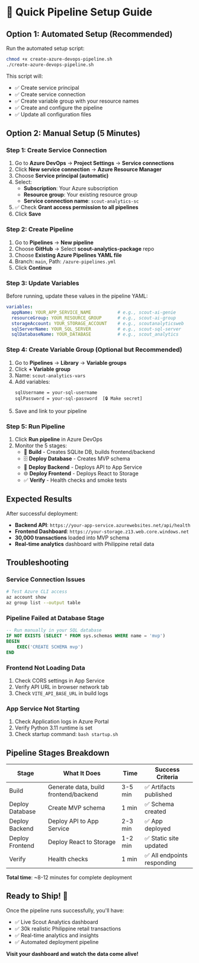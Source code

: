 # 🚀 Quick Pipeline Setup Guide

## Option 1: Automated Setup (Recommended)

Run the automated setup script:

```bash
chmod +x create-azure-devops-pipeline.sh
./create-azure-devops-pipeline.sh
```

This script will:
- ✅ Create service principal
- ✅ Create service connection
- ✅ Create variable group with your resource names
- ✅ Create and configure the pipeline
- ✅ Update all configuration files

## Option 2: Manual Setup (5 Minutes)

### Step 1: Create Service Connection

1. Go to **Azure DevOps** → **Project Settings** → **Service connections**
2. Click **New service connection** → **Azure Resource Manager**
3. Choose **Service principal (automatic)**
4. Select:
   - **Subscription**: Your Azure subscription
   - **Resource group**: Your existing resource group
   - **Service connection name**: `scout-analytics-sc`
5. ✅ Check **Grant access permission to all pipelines**
6. Click **Save**

### Step 2: Create Pipeline

1. Go to **Pipelines** → **New pipeline**
2. Choose **GitHub** → Select **scout-analytics-package** repo
3. Choose **Existing Azure Pipelines YAML file**
4. Branch: `main`, Path: `/azure-pipelines.yml`
5. Click **Continue**

### Step 3: Update Variables

Before running, update these values in the pipeline YAML:

```yaml
variables:
  appName: YOUR_APP_SERVICE_NAME          # e.g., scout-ai-genie
  resourceGroup: YOUR_RESOURCE_GROUP      # e.g., scout-ai-group  
  storageAccount: YOUR_STORAGE_ACCOUNT    # e.g., scoutanalyticsweb
  sqlServerName: YOUR_SQL_SERVER          # e.g., scout-sql-server
  sqlDatabaseName: YOUR_DATABASE          # e.g., scout_analytics
```

### Step 4: Create Variable Group (Optional but Recommended)

1. Go to **Pipelines** → **Library** → **Variable groups**
2. Click **+ Variable group**
3. Name: `scout-analytics-vars`
4. Add variables:
   ```
   sqlUsername = your-sql-username
   sqlPassword = your-sql-password  [🔒 Make secret]
   ```
5. Save and link to your pipeline

### Step 5: Run Pipeline

1. Click **Run pipeline** in Azure DevOps
2. Monitor the 5 stages:
   - 🔨 **Build** - Creates SQLite DB, builds frontend/backend
   - 🗄️ **Deploy Database** - Creates MVP schema
   - 🔧 **Deploy Backend** - Deploys API to App Service
   - 🌐 **Deploy Frontend** - Deploys React to Storage
   - ✅ **Verify** - Health checks and smoke tests

## Expected Results

After successful deployment:

- **Backend API**: `https://your-app-service.azurewebsites.net/api/health`
- **Frontend Dashboard**: `https://your-storage.z13.web.core.windows.net`
- **30,000 transactions** loaded into MVP schema
- **Real-time analytics** dashboard with Philippine retail data

## Troubleshooting

### Service Connection Issues
```bash
# Test Azure CLI access
az account show
az group list --output table
```

### Pipeline Failed at Database Stage
```sql
-- Run manually in your SQL database
IF NOT EXISTS (SELECT * FROM sys.schemas WHERE name = 'mvp')
BEGIN
    EXEC('CREATE SCHEMA mvp')
END
```

### Frontend Not Loading Data
1. Check CORS settings in App Service
2. Verify API URL in browser network tab
3. Check `VITE_API_BASE_URL` in build logs

### App Service Not Starting
1. Check Application logs in Azure Portal
2. Verify Python 3.11 runtime is set
3. Check startup command: `bash startup.sh`

## Pipeline Stages Breakdown

| Stage | What It Does | Time | Success Criteria |
|-------|-------------|------|------------------|
| Build | Generate data, build frontend/backend | 3-5 min | ✅ Artifacts published |
| Deploy Database | Create MVP schema | 1 min | ✅ Schema created |
| Deploy Backend | Deploy API to App Service | 2-3 min | ✅ App deployed |
| Deploy Frontend | Deploy React to Storage | 1-2 min | ✅ Static site updated |
| Verify | Health checks | 1 min | ✅ All endpoints responding |

**Total time**: ~8-12 minutes for complete deployment

## Ready to Ship! 🚢

Once the pipeline runs successfully, you'll have:
- ✅ Live Scout Analytics dashboard
- ✅ 30k realistic Philippine retail transactions
- ✅ Real-time analytics and insights
- ✅ Automated deployment pipeline

**Visit your dashboard and watch the data come alive!**